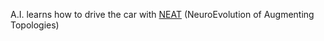 A.I. learns how to drive the car with [NEAT](https://neat-python.readthedocs.io/en/latest/neat_overview.html) (NeuroEvolution of Augmenting Topologies)

